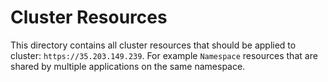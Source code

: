 # Cluster Resources
This directory contains all cluster resources that should be applied to cluster: `https://35.203.149.239`.
For example `Namespace` resources that are shared by multiple applications on the same namespace.
